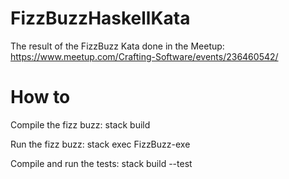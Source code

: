 # FizzBuzzHaskellKata

The result of the FizzBuzz Kata done in the Meetup:
https://www.meetup.com/Crafting-Software/events/236460542/

# How to

Compile the fizz buzz:
stack build

Run the fizz buzz:
stack exec FizzBuzz-exe

Compile and run the tests:
stack build --test
